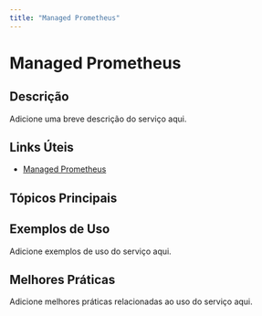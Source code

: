 ```yaml
---
title: "Managed Prometheus"
---
```


# Managed Prometheus

## Descrição

Adicione uma breve descrição do serviço aqui.

## Links Úteis

- [Managed Prometheus](https://docs.aws.amazon.com/prometheus/latest/userguide/what-is.html)

## Tópicos Principais



## Exemplos de Uso

Adicione exemplos de uso do serviço aqui.

## Melhores Práticas

Adicione melhores práticas relacionadas ao uso do serviço aqui.
